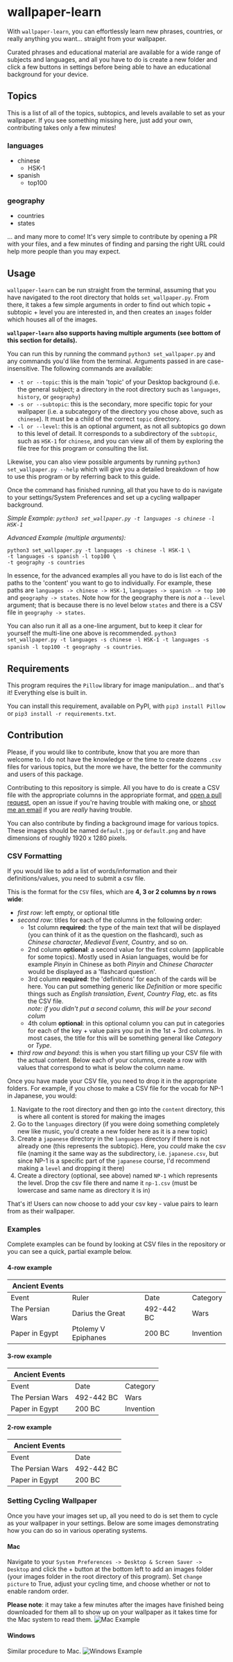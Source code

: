 # wallpaper-learn

With `wallpaper-learn`, you can effortlessly learn new phrases, countries, or really anything you want... straight from your wallpaper.

Curated phrases and educational material are available for a wide range of subjects and languages, and all you have to do is create a new folder and click a few buttons in settings before being able to have an educational background for your device.

## Topics

This is a list of all of the topics, subtopics, and levels available to set as your wallpaper. If you see something missing here, just add your own, contributing takes only a few minutes!

### languages

-   chinese
    - HSK-1
-   spanish
    - top100


### geography

-   countries
-   states

... and many more to come! It's very simple to contribute by opening a PR with your files, and a few minutes of finding and parsing the right URL could help more people than you may expect.

## Usage

`wallpaper-learn` can be run straight from the terminal, assuming that you have navigated to the root directory that holds `set_wallpaper.py`. From there, it takes a few simple arguments in order to find out which topic + subtopic + level you are interested in, and then creates an `images` folder which houses all of the images.

**`wallpaper-learn` also supports having multiple arguments (see bottom of this section for details).**

You can run this by running the command `python3 set_wallpaper.py` and any commands you'd like from the terminal. Arguments passed in are case-insensitive. The following commands are available:

-   `-t or --topic`: this is the main 'topic' of your Desktop background (i.e. the general subject; a directory in the root directory such as `languages`, `history`, or `geography`)
-   `-s or --subtopic`: this is the secondary, more specific topic for your wallpaper (i.e. a subcategory of the directory you chose above, such as `chinese`). It must be a child of the correct `topic` directory.
-   `-l or --level`: this is an optional argument, as not all subtopics go down to this level of detail. It corresponds to a subdirectory of the `subtopic`, such as `HSK-1` for `chinese`, and you can view all of them by exploring the file tree for this program or consulting the list.

Likewise, you can also view possible arguments by running `python3 set_wallpaper.py --help` which will give you a detailed breakdown of how to use this program or by referring back to this guide.

Once the command has finished running, all that you have to do is navigate to your settings/System Preferences and set up a cycling wallpaper background.

*Simple Example: `python3 set_wallpaper.py -t languages -s chinese -l HSK-1`*

*Advanced Example (multiple arguments):* 
```
python3 set_wallpaper.py -t languages -s chinese -l HSK-1 \
-t languages -s spanish -l top100 \
-t geography -s countries
```
In essence, for the advanced examples all you have to do is list each of the paths to the 'content' you want to go to individually. For example, these paths are `languages -> chinese -> HSK-1`, `languages -> spanish -> top 100` and `geography -> states`. Note how for the geography there is *not* a `--level` argument; that is because there is no level below `states` and there is a CSV file in `geography -> states`.

You can also run it all as a one-line argument, but to keep it clear for yourself the multi-line one above is recommended.
`python3 set_wallpaper.py -t languages -s chinese -l HSK-1 -t languages -s spanish -l top100 -t geography -s countries`.

## Requirements

This program requires the `Pillow` library for image manipulation... and that's it! Everything else is built in.

You can install this requirement, available on PyPI, with `pip3 install Pillow` or `pip3 install -r requirements.txt`.

## Contribution

Please, if you would like to contribute, know that you are more than welcome to. I do not have the knowledge or the time to create dozens `.csv` files for various topics, but the more we have, the better for the community and users of this package.

Contributing to this repository is simple. All you have to do is create a CSV file with the appropriate columns in the appropriate format, and [open a pull request](https://opensource.com/article/19/7/create-pull-request-github), open an issue if you're having trouble with making one, or [shoot me an email](mailto:simon@simonilincev.com) if you are _really_ having trouble.

You can also contribute by finding a background image for various topics. These images should be named `default.jpg` or `default.png` and have dimensions of roughly 1920 x 1280 pixels.

### CSV Formatting

If you would like to add a list of words/information and their definitions/values, you need to submit a csv file.

This is the format for the `CSV` files, which are **4, 3 or 2 columns by _n_ rows wide**:

-   _first row_: left empty, or optional title
-   _second row_: titles for each of the columns in the following order:
    -   1st column **required**: the type of the main text that will be displayed (you can think of it as the question on the flashcard), such as _Chinese character_, _Medieval Event_, _Country_, and so on.
    -   2nd column **optional**: a second value for the first column (applicable for some topics). Mostly used in Asian languages, would be for example _Pinyin_ in Chinese as both _Pinyin_ and _Chinese Character_ would be displayed as a 'flashcard question'.
    -   3rd column **required**: the 'definitions' for each of the cards will be here. You can put something generic like _Definition_ or more specific things such as _English translation_, _Event_, _Country Flag_, etc. as fits the CSV file.<br>
        _note: if you didn't put a second column, this will be your second colum_
    -   4th colum **optional**: in this optional column you can put in categories for each of the key + value pairs you put in the 1st + 3rd columns. In most cases, the title for this will be something general like _Category_ or _Type_.
-   _third row and beyond_: this is when you start filling up your CSV file with the actual content. Below each of your columns, create a row with values that correspond to what is below the column name.

Once you have made your CSV file, you need to drop it in the appropriate folders. For example, if you chose to make a CSV file for the vocab for NP-1 in Japanese, you would:
1. Navigate to the root directory and then go into the `content` directory, this is where all content is stored for making the images
2. Go to the `languages` directory (if you were doing something completely new like music, you'd create a new folder here as it is a new topic)
3. Create a `japanese` directory in the `languages` directory if there is not already one (this represents the subtopic). Here, you _could_ make the csv file (naming it the same way as the subdirectory, i.e. `japanese.csv`, but since NP-1 is a specific part of the `japanese` course, I'd recommend making a `level` and dropping it there)
4. Create a directory (optional, see above) named `NP-1` which represents the level. Drop the csv file there and name it `np-1.csv` (must be lowercase and same name as directory it is in)

That's it! Users can now choose to add your csv key - value pairs to learn from as their wallpaper.

### Examples

Complete examples can be found by looking at CSV files in the repository or you can see a quick, partial example below.

#### 4-row example

| Ancient Events   |                     |            |           |
| ---------------- | ------------------- | ---------- | --------- |
| Event            | Ruler               | Date       | Category  |
| The Persian Wars | Darius the Great    | 492-442 BC | Wars      |
| Paper in Egypt   | Ptolemy V Epiphanes | 200 BC     | Invention |

#### 3-row example

| Ancient Events   |            |           |
| ---------------- | ---------- | --------- |
| Event            | Date       | Category  |
| The Persian Wars | 492-442 BC | Wars      |
| Paper in Egypt   | 200 BC     | Invention |

#### 2-row example

| Ancient Events   |            |
| ---------------- | ---------- |
| Event            | Date       |
| The Persian Wars | 492-442 BC |
| Paper in Egypt   | 200 BC     |

### Setting Cycling Wallpaper
Once you have your images set up, all you need to do is set them to cycle as your wallpaper in your settings. Below are some images demonstrating how you can do so in various operating systems.

#### Mac
Navigate to your `System Preferences -> Desktop & Screen Saver -> Desktop` and click the + button at the bottom left to add an images folder (your images folder in the root directory of this program). Set `change picture` to True, adjust your cycling time, and choose whether or not to enable random order.

**Please note**: it may take a few minutes after the images have finished being downloaded for them all to show up on your wallpaper as it takes time for the Mac system to read them.
![Mac Example](/screenshots/mac.png)

#### Windows
Similar procedure to Mac.
![Windows Example](/screenshots/windows.png)